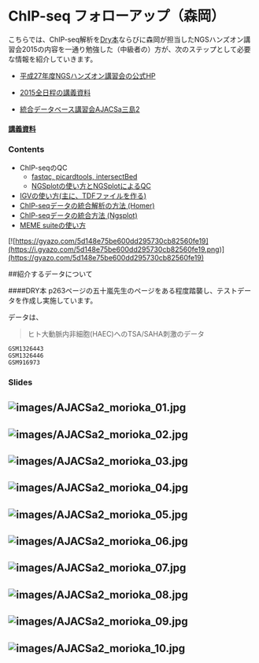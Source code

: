 # ChIP-seq フォローアップ（森岡）

こちらでは、ChIP-seq解析を[Dry本](http://tinyurl.com/hypzh9u)ならびに森岡が担当したNGSハンズオン講習会2015の内容を一通り勉強した（中級者の）方が、次のステップとして必要な情報を紹介していきます。

- [平成27年度NGSハンズオン講習会の公式HP](http://biosciencedbc.jp/human/human-resources/workshop/h27)
- [2015全日程の講義資料](http://www.iu.a.u-tokyo.ac.jp/~kadota/r_seq.html#bioinfo_ngs_sokushu_2015)

- [統合データベース講習会AJACSa三島2](http://dbcls.rois.ac.jp/archives/3094)



#### [講義資料](https://drive.google.com/folderview?id=0B4oXGzAZTVKeflotMUpIMURYTVUwXzRXT3NlRUQ4NlRtaW9HdTlwVkI2ZHMwN1VrVlhqVkE&usp=sharing)


### Contents
- ChIP-seqのQC
	- [fastqc, picardtools, intersectBed](https://github.com/suimye/NGS_handson2015/wiki/NGS_beginner)
	- [NGSplotの使い方とNGSplotによるQC](https://github.com/suimye/NGS_handson2015/wiki/NGSplotsOnBiolinux8)
- [IGVの使い方(主に、TDFファイルを作る)](https://github.com/suimye/NGS_handson2015/wiki/ChIP-seq%E3%83%87%E3%83%BC%E3%82%BF%E3%81%AE%E5%8F%AF%E8%A6%96%E5%8C%96)
- [ChIP-seqデータの統合解析の方法 (Homer)](https://github.com/suimye/NGS_handson2015/wiki/Homer_Data_integration)
- [ChIP-seqデータの統合方法 (Ngsplot)](https://github.com/suimye/NGS_handson2015/wiki/Ngsplot_data_integration)
- [MEME suiteの使い方](https://github.com/suimye/NGS_handson2015/wiki/PeakCallAndMDA)

[![https://gyazo.com/5d148e75be600dd295730cb82560fe19](https://i.gyazo.com/5d148e75be600dd295730cb82560fe19.png)](https://gyazo.com/5d148e75be600dd295730cb82560fe19)



##紹介するデータについて

####DRY本 p263ページの五十嵐先生のページをある程度踏襲し、テストデータを作成し実施しています。

データは、
>ヒト大動脈内非細胞(HAEC)へのTSA/SAHA刺激のデータ

```
GSM1326443
GSM1326446
GSM916973
```

### Slides
![images/AJACSa2_morioka_01.jpg](https://raw.githubusercontent.com/AJACS-training/AJACSa2/master/morioka/images/AJACSa2_morioka_01.jpg)
---

![images/AJACSa2_morioka_02.jpg](https://raw.githubusercontent.com/AJACS-training/AJACSa2/master/morioka/images/AJACSa2_morioka_02.jpg)
---

![images/AJACSa2_morioka_03.jpg](https://raw.githubusercontent.com/AJACS-training/AJACSa2/master/morioka/images/AJACSa2_morioka_03.jpg)
---

![images/AJACSa2_morioka_04.jpg](https://raw.githubusercontent.com/AJACS-training/AJACSa2/master/morioka/images/AJACSa2_morioka_04.jpg)
---

![images/AJACSa2_morioka_05.jpg](https://raw.githubusercontent.com/AJACS-training/AJACSa2/master/morioka/images/AJACSa2_morioka_05.jpg)
---

![images/AJACSa2_morioka_06.jpg](https://raw.githubusercontent.com/AJACS-training/AJACSa2/master/morioka/images/AJACSa2_morioka_06.jpg)
---

![images/AJACSa2_morioka_07.jpg](https://raw.githubusercontent.com/AJACS-training/AJACSa2/master/morioka/images/AJACSa2_morioka_07.jpg)
---

![images/AJACSa2_morioka_08.jpg](https://raw.githubusercontent.com/AJACS-training/AJACSa2/master/morioka/images/AJACSa2_morioka_08.jpg)
---

![images/AJACSa2_morioka_09.jpg](https://raw.githubusercontent.com/AJACS-training/AJACSa2/master/morioka/images/AJACSa2_morioka_09.jpg)
---

![images/AJACSa2_morioka_10.jpg](https://raw.githubusercontent.com/AJACS-training/AJACSa2/master/morioka/images/AJACSa2_morioka_10.jpg)
---
